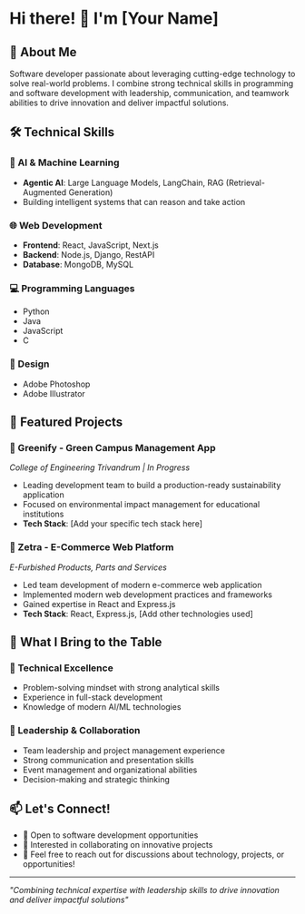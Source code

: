 # Hi there! 👋 I'm [Your Name]

## 🎯 About Me
Software developer passionate about leveraging cutting-edge technology to solve real-world problems. I combine strong technical skills in programming and software development with leadership, communication, and teamwork abilities to drive innovation and deliver impactful solutions.

## 🛠️ Technical Skills

### 🤖 AI & Machine Learning
- **Agentic AI**: Large Language Models, LangChain, RAG (Retrieval-Augmented Generation)
- Building intelligent systems that can reason and take action

### 🌐 Web Development
- **Frontend**: React, JavaScript, Next.js
- **Backend**: Node.js, Django, RestAPI
- **Database**: MongoDB, MySQL

### 💻 Programming Languages
- Python
- Java
- JavaScript
- C

### 🎨 Design
- Adobe Photoshop
- Adobe Illustrator

## 🚀 Featured Projects

### 🌱 Greenify - Green Campus Management App
*College of Engineering Trivandrum | In Progress*
- Leading development team to build a production-ready sustainability application
- Focused on environmental impact management for educational institutions
- **Tech Stack**: [Add your specific tech stack here]

### 🛒 Zetra - E-Commerce Web Platform
*E-Furbished Products, Parts and Services*
- Led team development of modern e-commerce web application
- Implemented modern web development practices and frameworks
- Gained expertise in React and Express.js
- **Tech Stack**: React, Express.js, [Add other technologies used]

## 💼 What I Bring to the Table

### 🎯 Technical Excellence
- Problem-solving mindset with strong analytical skills
- Experience in full-stack development
- Knowledge of modern AI/ML technologies

### 🤝 Leadership & Collaboration
- Team leadership and project management experience
- Strong communication and presentation skills
- Event management and organizational abilities
- Decision-making and strategic thinking


## 📫 Let's Connect!
- 💼 Open to software development opportunities
- 🤝 Interested in collaborating on innovative projects
- 💬 Feel free to reach out for discussions about technology, projects, or opportunities!

---

*"Combining technical expertise with leadership skills to drive innovation and deliver impactful solutions"*
